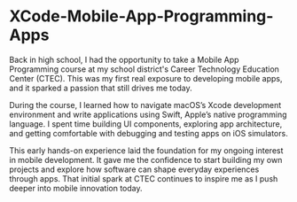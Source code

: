 # XCode-Mobile-App-Programming-Apps
Back in high school, I had the opportunity to take a Mobile App Programming course at my school district's Career Technology Education Center (CTEC). This was my first real exposure to developing mobile apps, and it sparked a passion that still drives me today.

During the course, I learned how to navigate macOS’s Xcode development environment and write applications using Swift, Apple’s native programming language. I spent time building UI components, exploring app architecture, and getting comfortable with debugging and testing apps on iOS simulators.

This early hands-on experience laid the foundation for my ongoing interest in mobile development. It gave me the confidence to start building my own projects and explore how software can shape everyday experiences through apps. That initial spark at CTEC continues to inspire me as I push deeper into mobile innovation today.
